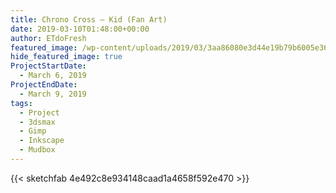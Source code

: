 ```yaml
---
title: Chrono Cross – Kid (Fan Art)
date: 2019-03-10T01:48:00+00:00
author: ETdoFresh
featured_image: /wp-content/uploads/2019/03/3aa86080e3d44e19b79b6005e36040fd-1200x675.jpg
hide_featured_image: true
ProjectStartDate:
  - March 6, 2019
ProjectEndDate:
  - March 9, 2019
tags:
  - Project
  - 3dsmax
  - Gimp
  - Inkscape
  - Mudbox
---
```


{{< sketchfab 4e492c8e934148caad1a4658f592e470 >}}
